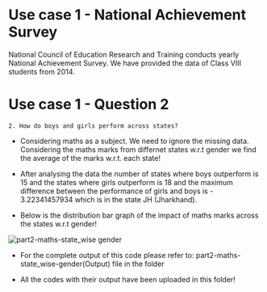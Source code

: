 # Use case 1 - National Achievement Survey
National Council of Education Research and Training conducts yearly National Achievement Survey. We have provided the data of Class VIII students from 2014. 


# Use case 1 - Question 2

    2. How do boys and girls perform across states?
    
- Considering maths as a subject. We need to ignore the missing data.
Considering the maths marks from differnet states w.r.t gender we
find the average of the marks w.r.t. each state!

- After analysing the data the number of states where boys outperform is 15 and the states where girls outperform is 18 and the maximum difference between the performance of girls and boys is -  3.22341457934  which is in the state  JH (Jharkhand).

- Below is the distribution bar graph of the impact of maths marks across the states w.r.t gender!

![part2-maths-state_wise gender](https://user-images.githubusercontent.com/17992315/34033074-be986b42-e19e-11e7-8e28-c60c6676bd7f.png)

- For the complete output of this code please refer to:
part2-maths-state_wise-gender(Output) file in the folder

- All the codes with their output have been uploaded in this folder!
